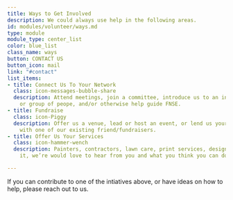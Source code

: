 ```yaml
---
title: Ways to Get Involved
description: We could always use help in the following areas.
id: modules/volunteer/ways.md
type: module
module_type: center_list
color: blue_list
class_name: ways
button: CONTACT US
button_icon: mail
link: "#contact"
list_items:
- title: Connect Us To Your Network
  class: icon-messages-bubble-share
  description: Attend meetings, join a committee, introduce us to an influential person
    or group of peope, and/or otherwise help guide FNSE.
- title: Fundraise
  class: icon-Piggy
  description: Offer us a venue, lead or host an event, or lend us your time or treasure
    with one of our existing friend/fundraisers.
- title: Offer Us Your Services
  class: icon-hammer-wench
  description: Painters, contractors, lawn care, print services, design, IT. You name
    it, we’re would love to hear from you and what you think you can do for FNSE!

---
```

If you can contribute to one of the intiatives above, or have ideas on how to help, please reach out to us.